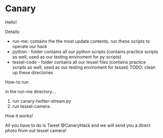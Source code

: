 # Canary

Hello!

Details:
  - run-me: contains the the most update contents, run these scripts to operate our hack
  - python - folder contains all our python scripts (contains practice scripts as well, used as our testing enviroment   for py scripts)
  - tessel-code - folder contains all our tessel files (contains practice scripts as well, used as our testing enviroment for tessel)
TODO: clean up these directories
  
How-to run:

in the run-me directory...
  1. run canary-twitter-stream.py
  2. run tessel-camera.

How it works!

All you have to do is Tweet @CanaryHack and we will send you a direct photo from out tessel camera!
